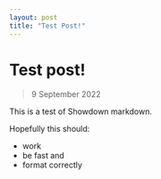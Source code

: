 ```yaml
---
layout: post
title: "Test Post!"
---
```


# Test post!
> 9 September 2022

This is a test of Showdown markdown.

Hopefully this should:
 - work
 - be fast and
 - format correctly
